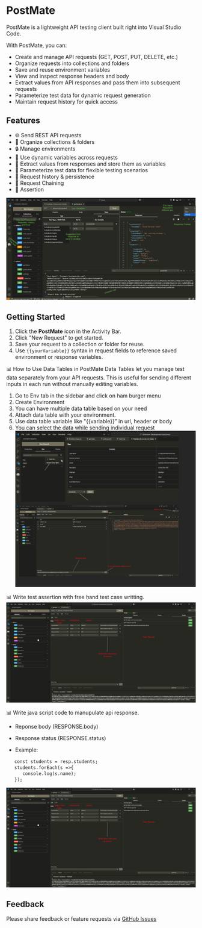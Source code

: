 # PostMate

PostMate is a lightweight API testing client built right into Visual Studio Code.

With PostMate, you can:
- Create and manage API requests (GET, POST, PUT, DELETE, etc.)
- Organize requests into collections and folders
- Save and reuse environment variables
- View and inspect response headers and body
- Extract values from API responses and pass them into subsequent requests
- Parameterize test data for dynamic request generation
- Maintain request history for quick access

## Features

- 🌐 Send REST API requests  
- 📁 Organize collections & folders  
- 🔒 Manage environments  
- 🔄 Use dynamic variables across requests  
- 🧪 Extract values from responses and store them as variables  
- 🧩 Parameterize test data for flexible testing scenarios  
- 💾 Request history & persistence 
- 🔗 Request Chaining 
- 🧪 Assertion

![Demo Screenshot](https://raw.githubusercontent.com/shyyadav/mpostmate-docs/main/images/img.PNG)

## Getting Started

1. Click the **PostMate** icon in the Activity Bar.
2. Click "New Request" to get started.
3. Save your request to a collection or folder for reuse.
4. Use `{{yourVariable}}` syntax in request fields to reference saved environment or response variables.

📊 How to Use Data Tables in PostMate
Data Tables let you manage test data separately from your API requests. This is useful for sending different inputs in each run without manually editing variables.
1.	Go to Env tab in the sidebar and click on ham burger menu
2.	Create Environment 
3.	You can have multiple data table based on your need 
4.	Attach data table with your environment.
5.	Use data table variable like "{{variable}}” in url, header or body
6.	You can select the data while sending individual request
![Demo Screenshot](https://raw.githubusercontent.com/shyyadav/mpostmate-docs/main/images/datatable.PNG)

📊 Write test assertion with free hand test case writting.
![Demo Screenshot](https://raw.githubusercontent.com/shyyadav/mpostmate-docs/main/images/Test.png)

📊 Write java script code to manupulate api response.
- Reponse body (RESPONSE.body)
- Response status (RESPONSE.status)

- Example:
```const resp = RESPONSE.body;
   const students = resp.students;
   students.forEach(s =>{
      console.log(s.name);
   });
```
![Demo Screenshot](https://raw.githubusercontent.com/shyyadav/mpostmate-docs/main/images/Test.png)

## Feedback

Please share feedback or feature requests via [GitHub Issues](https://github.com/shyyadav/mpostmate-docs/issues)
